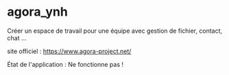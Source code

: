 # agora_ynh

Créer un espace de travail pour une équipe avec gestion de fichier, contact, chat ...

site officiel : https://www.agora-project.net/

État de l'application : Ne fonctionne pas !
